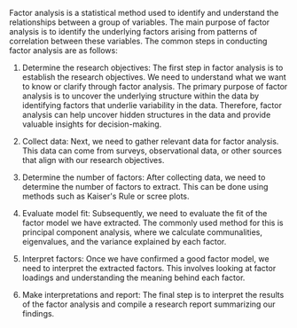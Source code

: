 Factor analysis is a statistical method used to identify and understand the relationships between a group of variables. The main purpose of factor analysis is to identify the underlying factors arising from patterns of correlation between these variables. The common steps in conducting factor analysis are as follows:

1. Determine the research objectives: The first step in factor analysis is to establish the research objectives. We need to understand what we want to know or clarify through factor analysis. The primary purpose of factor analysis is to uncover the underlying structure within the data by identifying factors that underlie variability in the data. Therefore, factor analysis can help uncover hidden structures in the data and provide valuable insights for decision-making.

2. Collect data: Next, we need to gather relevant data for factor analysis. This data can come from surveys, observational data, or other sources that align with our research objectives.

3. Determine the number of factors: After collecting data, we need to determine the number of factors to extract. This can be done using methods such as Kaiser's Rule or scree plots.

4. Evaluate model fit: Subsequently, we need to evaluate the fit of the factor model we have extracted. The commonly used method for this is principal component analysis, where we calculate communalities, eigenvalues, and the variance explained by each factor.

5. Interpret factors: Once we have confirmed a good factor model, we need to interpret the extracted factors. This involves looking at factor loadings and understanding the meaning behind each factor.

6. Make interpretations and report: The final step is to interpret the results of the factor analysis and compile a research report summarizing our findings.
